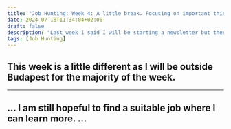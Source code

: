 ```yaml
---
title: "Job Hunting: Week 4: A little break. Focusing on important things to do. Doing CTFs so that I can include their writeups with the newsletter."
date: 2024-07-18T11:34:04+02:00
draft: false
description: "Last week I said I will be starting a newsletter but there is already a lot of companies and people who are doing that. So I need a way to market it differently. Earlier I was thinking about including a nice tutorial but I came across some CTFs and I really want to do participate and learn the art of doing challenges in such events. So maybe I can add writeups with the newsletter."
tags: [Job Hunting]
---
```


## This week is a little different as I will be outside Budapest for the majority of the week.
---


...
I am still hopeful to find a suitable job where I can learn more.
...
---
